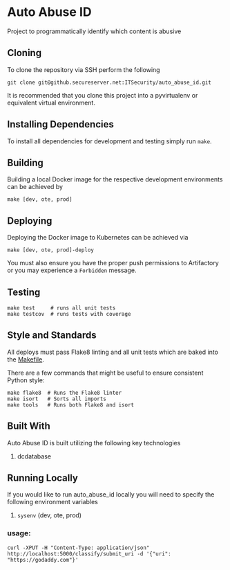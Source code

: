 # Auto Abuse ID
Project to programmatically identify which content is abusive

## Cloning
To clone the repository via SSH perform the following
```
git clone git@github.secureserver.net:ITSecurity/auto_abuse_id.git
```

It is recommended that you clone this project into a pyvirtualenv or equivalent virtual environment.

## Installing Dependencies
To install all dependencies for development and testing simply run `make`.

## Building
Building a local Docker image for the respective development environments can be achieved by
```
make [dev, ote, prod]
```

## Deploying
Deploying the Docker image to Kubernetes can be achieved via
```
make [dev, ote, prod]-deploy
```
You must also ensure you have the proper push permissions to Artifactory or you may experience a `Forbidden` message.

## Testing
```
make test     # runs all unit tests
make testcov  # runs tests with coverage
```

## Style and Standards
All deploys must pass Flake8 linting and all unit tests which are baked into the [Makefile](Makfile).

There are a few commands that might be useful to ensure consistent Python style:

```
make flake8  # Runs the Flake8 linter
make isort   # Sorts all imports
make tools   # Runs both Flake8 and isort
```

## Built With
Auto Abuse ID is built utilizing the following key technologies
1. dcdatabase
 
## Running Locally
If you would like to run auto_abuse_id locally you will need to specify the following environment variables
1. `sysenv` (dev, ote, prod)
 
### usage:
`curl -XPUT -H "Content-Type: application/json" http://localhost:5000/classify/submit_uri -d '{"uri": "https://godaddy.com"}'`

